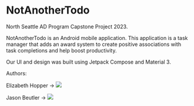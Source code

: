 # NotAnotherTodo
North Seattle AD Program Capstone Project 2023.

NotAnotherTodo is an Android mobile application. This application is a task manager that adds an award system to create positive associations with task completions and help boost productivity. 

Our UI and design was built using Jetpack Compose and Material 3.

Authors:

Elizabeth Hopper -> [![](https://img.shields.io/badge/LinkedIn-0077B5?style=for-the-badge&logo=linkedin&logoColor=white)](https://www.linkedin.com/in/ehopper91/)

Jason Beutler -> [![](https://img.shields.io/badge/LinkedIn-0077B5?style=for-the-badge&logo=linkedin&logoColor=white)](https://www.linkedin.com/in/jasonpbeutler/)

